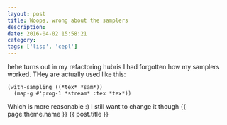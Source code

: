 ```yaml
---
layout: post
title: Woops, wrong about the samplers
description:
date: 2016-04-02 15:58:21
category:
tags: ['lisp', 'cepl']
---
```


hehe turns out in my refactoring hubris I had forgotten how my samplers worked. THey are actually used like this:

	(with-sampling ((*tex* *sam*))
      (map-g #'prog-1 *stream* :tex *tex*))

Which is more reasonable :) I still want to change it though
{{ page.theme.name }} {{ post.title }}
